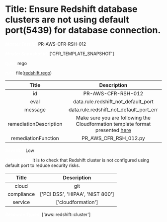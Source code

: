 



# Title: Ensure Redshift database clusters are not using default port(5439) for database connection.


***<font color="white">Master Test Id:</font>*** PR-AWS-CFR-RSH-012

***<font color="white">Master Snapshot Id:</font>*** ['CFR_TEMPLATE_SNAPSHOT']

***<font color="white">type:</font>*** rego

***<font color="white">rule:</font>*** file([redshift.rego])  
  
  
  
  

|Title|Description|
| :---: | :---: |
|id|PR-AWS-CFR-RSH-012|
|eval|data.rule.redshift_not_default_port|
|message|data.rule.redshift_not_default_port_err|
|remediationDescription|Make sure you are following the Cloudformation template format presented <a href='https://docs.aws.amazon.com/AWSCloudFormation/latest/UserGuide/aws-resource-redshift-cluster.html' target='_blank'>here</a>|
|remediationFunction|PR_AWS_CFR_RSH_012.py|


***<font color="white">Severity:</font>*** Low

***<font color="white">Description:</font>*** It is to check that Redshift cluster is not configured using default port to reduce security risks.  
  
  

|Title|Description|
| :---: | :---: |
|cloud|git|
|compliance|['PCI DSS', 'HIPAA', 'NIST 800']|
|service|['cloudformation']|


***<font color="white">Resource Types:</font>*** ['aws::redshift::cluster']


[redshift.rego]: https://github.com/prancer-io/prancer-compliance-test/tree/master/aws/iac/redshift.rego
